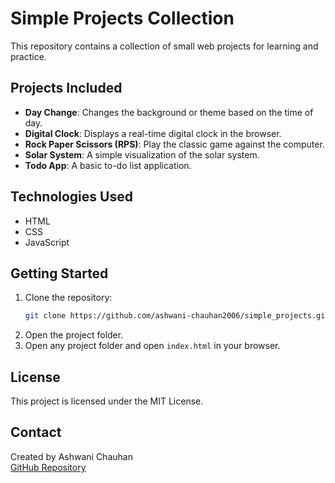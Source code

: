 # Simple Projects Collection

This repository contains a collection of small web projects for learning and practice.

## Projects Included

- **Day Change**: Changes the background or theme based on the time of day.
- **Digital Clock**: Displays a real-time digital clock in the browser.
- **Rock Paper Scissors (RPS)**: Play the classic game against the computer.
- **Solar System**: A simple visualization of the solar system.
- **Todo App**: A basic to-do list application.

## Technologies Used

- HTML
- CSS
- JavaScript

## Getting Started

1. Clone the repository:
   ```bash
   git clone https://github.com/ashwani-chauhan2006/simple_projects.git
   ```
2. Open the project folder.
3. Open any project folder and open `index.html` in your browser.

## License

This project is licensed under the MIT License.

## Contact

Created by Ashwani Chauhan  
[GitHub Repository](https://github.com/ashwani-chauhan2006/simple_projects)